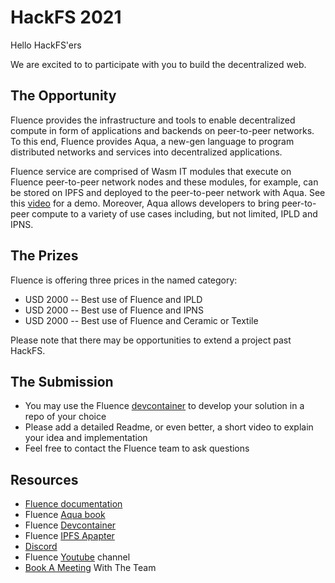# HackFS 2021

Hello HackFS'ers

We are excited to to participate with you to build the decentralized web.


## The Opportunity

Fluence provides the infrastructure and tools to enable decentralized compute in form of applications and backends on peer-to-peer networks. To this end, Fluence provides Aqua, a new-gen language to program distributed networks and services into decentralized applications.

Fluence service are comprised of Wasm IT modules that execute on Fluence peer-to-peer network nodes and these modules, for example, can be stored on IPFS and deployed to the peer-to-peer network with Aqua. See this [video](https://www.youtube.com/watch?v=8FpZOjTVYiA) for a demo. Moreover, Aqua allows developers to bring peer-to-peer compute to a variety of use cases including, but not limited, IPLD and IPNS.


## The Prizes

Fluence is offering three prices in the named category:

* USD 2000 -- Best use of Fluence and IPLD
* USD 2000 -- Best use of Fluence and IPNS
* USD 2000 -- Best use of Fluence and Ceramic or Textile

Please note that there may be opportunities to extend a project past HackFS.

## The Submission

* You may use the Fluence [devcontainer](https://github.com/fluencelabs/devcontainer/tree/with-tutorial) to develop your solution in a repo of your choice
* Please add a detailed Readme, or even better, a short video to explain your idea and implementation
* Feel free to contact the Fluence team to ask questions

## Resources

* [Fluence documentation](https://doc.fluence.dev/docs/)
* Fluence [Aqua book](https://doc.fluence.dev/aqua-book/)
* Fluence [Devcontainer](https://github.com/fluencelabs/devcontainer/tree/with-tutorial)
* Fluence [IPFS Apapter](https://github.com/fluencelabs/ipfs-adapter)
* [Discord](https://discord.gg/mhfSK7tUjE)
* Fluence [Youtube](https://www.youtube.com/channel/UC3b5eFyKRFlEMwSJ1BTjpbw) channel
* [Book A Meeting](https://calendly.com/fluencehack/) With The Team
